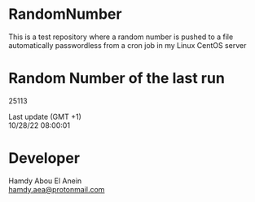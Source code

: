 # RandomNumber    
This is a test repository where a random number is pushed to a file automatically passwordless from a cron job in my Linux CentOS server    
# Random Number of the last run   
25113
      
Last update (GMT +1)    
10/28/22 08:00:01
# Developer    
Hamdy Abou El Anein   
hamdy.aea@protonmail.com
